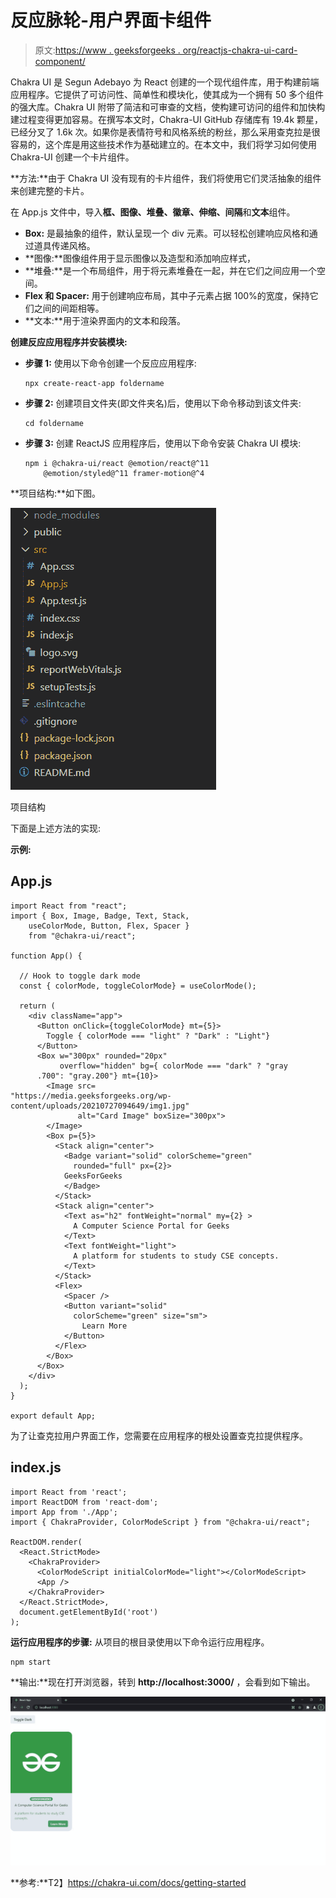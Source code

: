 # 反应脉轮-用户界面卡组件

> 原文:[https://www . geeksforgeeks . org/reactjs-chakra-ui-card-component/](https://www.geeksforgeeks.org/reactjs-chakra-ui-card-component/)

Chakra UI 是 Segun Adebayo 为 React 创建的一个现代组件库，用于构建前端应用程序。它提供了可访问性、简单性和模块化，使其成为一个拥有 50 多个组件的强大库。Chakra UI 附带了简洁和可审查的文档，使构建可访问的组件和加快构建过程变得更加容易。在撰写本文时，Chakra-UI GitHub 存储库有 19.4k 颗星，已经分叉了 1.6k 次。如果你是表情符号和风格系统的粉丝，那么采用查克拉是很容易的，这个库是用这些技术作为基础建立的。在本文中，我们将学习如何使用 Chakra-UI 创建一个卡片组件。

**方法:**由于 Chakra UI 没有现有的卡片组件，我们将使用它们灵活抽象的组件来创建完整的卡片。

在 App.js 文件中，导入**框、图像、堆叠、徽章、伸缩、间隔**和**文本**组件。

*   **Box:** 是最抽象的组件，默认呈现一个 div 元素。可以轻松创建响应风格和通过道具传递风格。
*   **图像:**图像组件用于显示图像以及造型和添加响应样式，
*   **堆叠:**是一个布局组件，用于将元素堆叠在一起，并在它们之间应用一个空间。
*   **Flex 和 Spacer:** 用于创建响应布局，其中子元素占据 100%的宽度，保持它们之间的间距相等。
*   **文本:**用于渲染界面内的文本和段落。

**创建反应应用程序并安装模块:**

*   **步骤 1:** 使用以下命令创建一个反应应用程序:

    ```
    npx create-react-app foldername
    ```

*   **步骤 2:** 创建项目文件夹(即文件夹名)后，使用以下命令移动到该文件夹:

    ```
    cd foldername
    ```

*   **步骤 3:** 创建 ReactJS 应用程序后，使用以下命令安装 Chakra UI 模块:

    ```
    npm i @chakra-ui/react @emotion/react@^11 
        @emotion/styled@^11 framer-motion@^4
    ```

**项目结构:**如下图。

![](img/991fa723d6d1855fd402fb6a91206fe8.png)

项目结构

下面是上述方法的实现:

**示例:**

## App.js

```
import React from "react";
import { Box, Image, Badge, Text, Stack, 
    useColorMode, Button, Flex, Spacer } 
    from "@chakra-ui/react";

function App() {

  // Hook to toggle dark mode
  const { colorMode, toggleColorMode} = useColorMode();

  return (
    <div className="app">
      <Button onClick={toggleColorMode} mt={5}>
        Toggle { colorMode === "light" ? "Dark" : "Light"}
      </Button>
      <Box w="300px" rounded="20px" 
           overflow="hidden" bg={ colorMode === "dark" ? "gray
      .700": "gray.200"} mt={10}>
        <Image src=
"https://media.geeksforgeeks.org/wp-content/uploads/20210727094649/img1.jpg"
               alt="Card Image" boxSize="300px">
        </Image>
        <Box p={5}>
          <Stack align="center">
            <Badge variant="solid" colorScheme="green" 
              rounded="full" px={2}>
            GeeksForGeeks
            </Badge>
          </Stack>
          <Stack align="center">
            <Text as="h2" fontWeight="normal" my={2} >
              A Computer Science Portal for Geeks
            </Text>
            <Text fontWeight="light">
              A platform for students to study CSE concepts.
            </Text>
          </Stack>
          <Flex>  
            <Spacer />
            <Button variant="solid" 
              colorScheme="green" size="sm">
                Learn More
            </Button>
          </Flex>
        </Box>
      </Box>
    </div>
  );
}

export default App;
```

为了让查克拉用户界面工作，您需要在应用程序的根处设置查克拉提供程序。

## index.js

```
import React from 'react';
import ReactDOM from 'react-dom';
import App from './App';
import { ChakraProvider, ColorModeScript } from "@chakra-ui/react";

ReactDOM.render(
  <React.StrictMode>
    <ChakraProvider>
      <ColorModeScript initialColorMode="light"></ColorModeScript>
      <App />
    </ChakraProvider>
  </React.StrictMode>,
  document.getElementById('root')
);
```

**运行应用程序的步骤:**
从项目的根目录使用以下命令运行应用程序。

```
npm start
```

**输出:**现在打开浏览器，转到 **http://localhost:3000/** ，会看到如下输出。

![](img/880a0f6c510a910af38c2429ce28e568.png)

**参考:**T2】https://chakra-ui.com/docs/getting-started